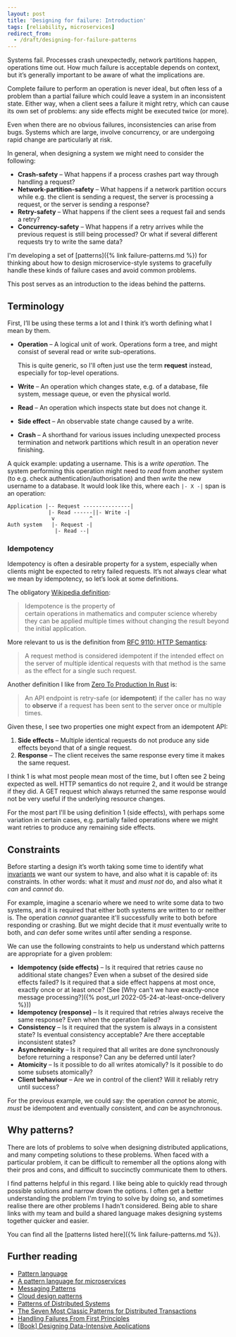```yaml
---
layout: post
title: 'Designing for failure: Introduction'
tags: [reliability, microservices]
redirect_from:
  - /draft/designing-for-failure-patterns
---
```


Systems fail. Processes crash unexpectedly, network partitions happen, operations time out. How much failure is acceptable depends on context, but it’s generally important to be aware of what the implications are.

Complete failure to perform an operation is never ideal, but often less of a problem than a partial failure which could leave a system in an inconsistent state. Either way, when a client sees a failure it might retry, which can cause its own set of problems: any side effects might be executed twice (or more).

Even when there are no obvious failures, inconsistencies can arise from bugs. Systems which are large, involve concurrency, or are undergoing rapid change are particularly at risk.

In general, when designing a system we might need to consider the following:

- **Crash-safety**&nbsp;– What happens if a process crashes part way through handling a request?
- **Network-partition-safety**&nbsp;– What happens if a network partition occurs while e.g. the client is sending a request, the server is processing a request, or the server is sending a response?
- **Retry-safety**&nbsp;– What happens if the client sees a request fail and sends a retry?
- **Concurrency-safety**&nbsp;– What happens if a retry arrives while the previous request is still being processed? Or what if several different requests try to write the same data?

I'm developing a set of [patterns]({% link failure-patterns.md %}) for thinking about how to design microservice-style systems to gracefully handle these kinds of failure cases and avoid common problems.

This post serves as an introduction to the ideas behind the patterns.

## Terminology

First, I’ll be using these terms a lot and I think it’s worth defining what I mean by them.

- **Operation**&nbsp;– A logical unit of work. Operations form a tree, and might consist of several read or write sub-operations.

    This is quite generic, so I'll often just use the term **request** instead, especially for top-level operations.
- **Write**&nbsp;– An operation which changes state, e.g. of a database, file system, message queue, or even the physical world.
- **Read**&nbsp;– An operation which inspects state but does not change it.
- **Side effect**&nbsp;– An observable state change caused by a write.
- **Crash**&nbsp;– A shorthand for various issues including unexpected process termination and network partitions which result in an operation never finishing.

A quick example: updating a username. This is a *write operation*. The system performing this operation might need to *read* from another system (to e.g. check authentication/authorisation) and then *write* the new username to a database. It would look like this, where each `|- X -|` span is an operation:

```text
Application |-- Request ---------------|
             |- Read ------||- Write -|
              v           ^
Auth system   |- Request -|
               |- Read --|
```

### Idempotency

Idempotency is often a desirable property for a system, especially when clients might be expected to retry failed requests. It’s not always clear what we mean by idempotency, so let’s look at some definitions.

The obligatory [Wikipedia definition](https://en.wikipedia.org/wiki/Idempotence):

> Idempotence is the property of certain operations in mathematics and computer science whereby they can be applied multiple times without changing the result beyond the initial application.

More relevant to us is the definition from [RFC 9110: HTTP Semantics](https://httpwg.org/specs/rfc9110.html#idempotent.methods):

> A request method is considered idempotent if the intended effect on the server of multiple identical requests with that method is the same as the effect for a single such request.

Another definition I like from [Zero To Production In Rust](https://www.lpalmieri.com/posts/idempotency/#4-idempotency-an-introduction) is:

> An API endpoint is retry-safe (or **idempotent**) if the caller has no way to **observe** if a request has been sent to the server once or multiple times.

Given these, I see two properties one might expect from an idempotent API:

1. **Side effects**&nbsp;– Multiple identical requests do not produce any side effects beyond that of a single request.
2. **Response**&nbsp;– The client receives the same response every time it makes the same request.

I think 1 is what most people mean most of the time, but I often see 2 being expected as well. HTTP semantics do not require 2, and it would be strange if they did. A GET request which always returned the same response would not be very useful if the underlying resource changes.

For the most part I'll be using definition 1 (side effects), with perhaps some variation in certain cases, e.g. partially failed operations where we might want retries to produce any remaining side effects.

## Constraints

Before starting a design it’s worth taking some time to identify what [invariants](https://en.wikipedia.org/wiki/Invariant_(mathematics)#Invariants_in_computer_science) we want our system to have, and also what it is capable of: its constraints. In other words: what it *must* and *must not* do, and also what it *can* and *cannot* do.

For example, imagine a scenario where we need to write some data to two systems, and it is required that either both systems are written to or neither is. The operation *cannot* guarantee it'll successfully write to both before responding or crashing. But we might decide that it *must* eventually write to both, and *can* defer some writes until after sending a response.

We can use the following constraints to help us understand which patterns are appropriate for a given problem:

- **Idempotency (side effects)**&nbsp;– Is it required that retries cause no additional state changes? Even when a subset of the desired side effects failed? Is it required that a side effect happens at most once, exactly once or at least once? (See [Why can't we have exactly-once message processing?]({% post_url 2022-05-24-at-least-once-delivery %}))
- **Idempotency (response)**&nbsp;– Is it required that retries always receive the same response? Even when the operation failed?
- **Consistency**&nbsp;– Is it required that the system is always in a consistent state? Is eventual consistency acceptable? Are there acceptable inconsistent states?
- **Asynchronicity**&nbsp;– Is it required that all writes are done synchronously before returning a response? Can any be deferred until later?
- **Atomicity**&nbsp;– Is it possible to do all writes atomically? Is it possible to do some subsets atomically?
- **Client behaviour**&nbsp;– Are we in control of the client? Will it reliably retry until success?

For the previous example, we could say: the operation *cannot* be atomic, *must* be idempotent and eventually consistent, and *can* be asynchronous.

## Why patterns?

There are lots of problems to solve when designing distributed applications, and many competing solutions to these problems. When faced with a particular problem, it can be difficult to remember all the options along with their pros and cons, and difficult to succinctly communicate them to others.

I find patterns helpful in this regard. I like being able to quickly read through possible solutions and narrow down the options. I often get a better understanding the problem I'm trying to solve by doing so, and sometimes realise there are other problems I hadn't considered. Being able to share links with my team and build a shared language makes designing systems together quicker and easier.

You can find all the [patterns listed here]({% link failure-patterns.md %}).

## Further reading

- [Pattern language](https://en.wikipedia.org/wiki/Pattern_language)
- [A pattern language for microservices](https://microservices.io/patterns/index.html)
- [Messaging Patterns](https://www.enterpriseintegrationpatterns.com/)
- [Cloud design patterns](https://learn.microsoft.com/en-us/azure/architecture/patterns/)
- [Patterns of Distributed Systems](https://martinfowler.com/articles/patterns-of-distributed-systems/)
- [The Seven Most Classic Patterns for Distributed Transactions](https://medium.com/@dongfuye/the-seven-most-classic-solutions-for-distributed-transaction-management-3f915f331e15)
- [Handling Failures From First Principles](https://dominik-tornow.medium.com/handling-failures-from-first-principles-1ed976b1b869)
- [[Book] Designing Data-Intensive Applications](https://www.oreilly.com/library/view/designing-data-intensive-applications/9781491903063/)

